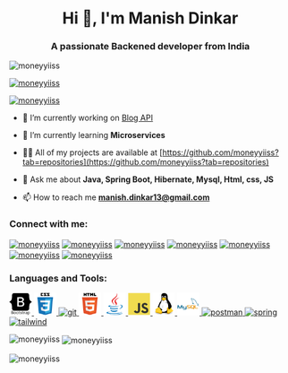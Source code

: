 <h1 align="center">Hi 👋, I'm Manish Dinkar</h1>
<h3 align="center">A passionate Backened developer from India</h3>

<p align="left"> <img src="https://komarev.com/ghpvc/?username=moneyyiiss&label=Profile%20views&color=0e75b6&style=flat" alt="moneyyiiss" /> </p>

<p align="left"> <a href="https://github.com/ryo-ma/github-profile-trophy"><img src="https://github-profile-trophy.vercel.app/?username=moneyyiiss" alt="moneyyiiss" /></a> </p>

<p align="left"> <a href="https://twitter.com/moneyyiiss" target="blank"><img src="https://img.shields.io/twitter/follow/moneyyiiss?logo=twitter&style=for-the-badge" alt="moneyyiiss" /></a> </p>

- 🔭 I’m currently working on [Blog API](https://github.com/moneyyiiss/Blog_App_Api)

- 🌱 I’m currently learning **Microservices**

- 👨‍💻 All of my projects are available at [https://github.com/moneyyiiss?tab=repositories](https://github.com/moneyyiiss?tab=repositories)

- 💬 Ask me about **Java, Spring Boot, Hibernate, Mysql, Html, css, JS**

- 📫 How to reach me **manish.dinkar13@gmail.com**

<h3 align="left">Connect with me:</h3>
<p align="left">
<a href="https://twitter.com/moneyyiiss" target="blank"><img align="center" src="https://raw.githubusercontent.com/rahuldkjain/github-profile-readme-generator/master/src/images/icons/Social/twitter.svg" alt="moneyyiiss" height="30" width="40" /></a>
<a href="https://linkedin.com/in/moneyyiiss" target="blank"><img align="center" src="https://raw.githubusercontent.com/rahuldkjain/github-profile-readme-generator/master/src/images/icons/Social/linked-in-alt.svg" alt="moneyyiiss" height="30" width="40" /></a>
<a href="https://stackoverflow.com/users/moneyyiiss" target="blank"><img align="center" src="https://raw.githubusercontent.com/rahuldkjain/github-profile-readme-generator/master/src/images/icons/Social/stack-overflow.svg" alt="moneyyiiss" height="30" width="40" /></a>
<a href="https://www.codechef.com/users/moneyyiiss" target="blank"><img align="center" src="https://cdn.jsdelivr.net/npm/simple-icons@3.1.0/icons/codechef.svg" alt="moneyyiiss" height="30" width="40" /></a>
<a href="https://codeforces.com/profile/moneyyiiss" target="blank"><img align="center" src="https://raw.githubusercontent.com/rahuldkjain/github-profile-readme-generator/master/src/images/icons/Social/codeforces.svg" alt="moneyyiiss" height="30" width="40" /></a>
<a href="https://www.leetcode.com/moneyyiiss" target="blank"><img align="center" src="https://raw.githubusercontent.com/rahuldkjain/github-profile-readme-generator/master/src/images/icons/Social/leet-code.svg" alt="moneyyiiss" height="30" width="40" /></a>
<a href="https://auth.geeksforgeeks.org/user/moneyyiiss" target="blank"><img align="center" src="https://raw.githubusercontent.com/rahuldkjain/github-profile-readme-generator/master/src/images/icons/Social/geeks-for-geeks.svg" alt="moneyyiiss" height="30" width="40" /></a>
</p>

<h3 align="left">Languages and Tools:</h3>
<p align="left"> <a href="https://getbootstrap.com" target="_blank" rel="noreferrer"> <img src="https://raw.githubusercontent.com/devicons/devicon/master/icons/bootstrap/bootstrap-plain-wordmark.svg" alt="bootstrap" width="40" height="40"/> </a> <a href="https://www.w3schools.com/css/" target="_blank" rel="noreferrer"> <img src="https://raw.githubusercontent.com/devicons/devicon/master/icons/css3/css3-original-wordmark.svg" alt="css3" width="40" height="40"/> </a> <a href="https://git-scm.com/" target="_blank" rel="noreferrer"> <img src="https://www.vectorlogo.zone/logos/git-scm/git-scm-icon.svg" alt="git" width="40" height="40"/> </a> <a href="https://www.w3.org/html/" target="_blank" rel="noreferrer"> <img src="https://raw.githubusercontent.com/devicons/devicon/master/icons/html5/html5-original-wordmark.svg" alt="html5" width="40" height="40"/> </a> <a href="https://www.java.com" target="_blank" rel="noreferrer"> <img src="https://raw.githubusercontent.com/devicons/devicon/master/icons/java/java-original.svg" alt="java" width="40" height="40"/> </a> <a href="https://developer.mozilla.org/en-US/docs/Web/JavaScript" target="_blank" rel="noreferrer"> <img src="https://raw.githubusercontent.com/devicons/devicon/master/icons/javascript/javascript-original.svg" alt="javascript" width="40" height="40"/> </a> <a href="https://www.linux.org/" target="_blank" rel="noreferrer"> <img src="https://raw.githubusercontent.com/devicons/devicon/master/icons/linux/linux-original.svg" alt="linux" width="40" height="40"/> </a> <a href="https://www.mysql.com/" target="_blank" rel="noreferrer"> <img src="https://raw.githubusercontent.com/devicons/devicon/master/icons/mysql/mysql-original-wordmark.svg" alt="mysql" width="40" height="40"/> </a> <a href="https://postman.com" target="_blank" rel="noreferrer"> <img src="https://www.vectorlogo.zone/logos/getpostman/getpostman-icon.svg" alt="postman" width="40" height="40"/> </a> <a href="https://spring.io/" target="_blank" rel="noreferrer"> <img src="https://www.vectorlogo.zone/logos/springio/springio-icon.svg" alt="spring" width="40" height="40"/> </a> <a href="https://tailwindcss.com/" target="_blank" rel="noreferrer"> <img src="https://www.vectorlogo.zone/logos/tailwindcss/tailwindcss-icon.svg" alt="tailwind" width="40" height="40"/> </a> </p>

<p><img align="left" src="https://github-readme-stats.vercel.app/api/top-langs?username=moneyyiiss&show_icons=true&locale=en&layout=compact" alt="moneyyiiss" /></p>

<p>&nbsp;<img align="center" src="https://github-readme-stats.vercel.app/api?username=moneyyiiss&show_icons=true&locale=en" alt="moneyyiiss" /></p>

<p><img align="center" src="https://github-readme-streak-stats.herokuapp.com/?user=moneyyiiss&" alt="moneyyiiss" /></p>
